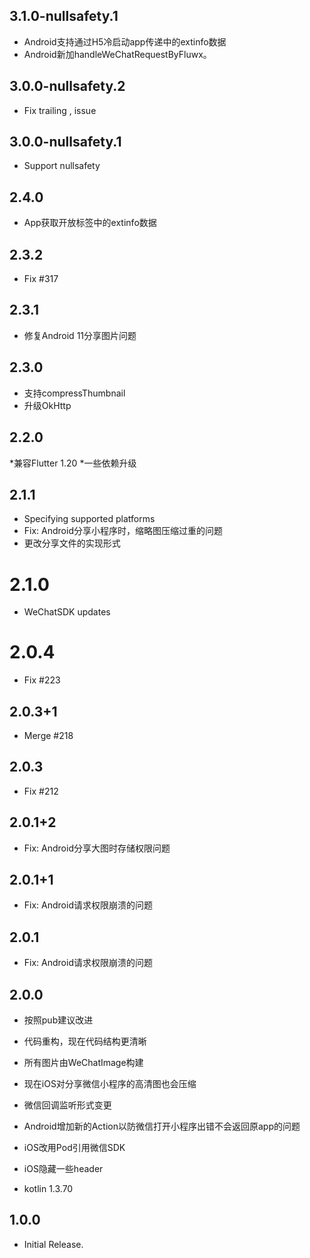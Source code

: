 ## 3.1.0-nullsafety.1
* Android支持通过H5冷启动app传递<wx-open-launch-app>中的extinfo数据
* Android新加<meta-data>handleWeChatRequestByFluwx</meta-data>。

## 3.0.0-nullsafety.2
* Fix trailing , issue

## 3.0.0-nullsafety.1
* Support nullsafety

## 2.4.0
* App获取开放标签<wx-open-launch-app>中的extinfo数据

## 2.3.2
* Fix #317

## 2.3.1
* 修复Android 11分享图片问题

## 2.3.0
* 支持compressThumbnail
* 升级OkHttp

## 2.2.0
*兼容Flutter 1.20
*一些依赖升级

## 2.1.1
* Specifying supported platforms
* Fix: Android分享小程序时，缩略图压缩过重的问题
* 更改分享文件的实现形式

# 2.1.0
* WeChatSDK updates

# 2.0.4
* Fix #223

## 2.0.3+1
* Merge #218

## 2.0.3
* Fix #212

## 2.0.1+2
* Fix: Android分享大图时存储权限问题

## 2.0.1+1
* Fix: Android请求权限崩溃的问题

## 2.0.1
* Fix: Android请求权限崩溃的问题

## 2.0.0
* 按照pub建议改进

* 代码重构，现在代码结构更清晰
* 所有图片由WeChatImage构建
* 现在iOS对分享微信小程序的高清图也会压缩
* 微信回调监听形式变更
* Android增加新的Action以防微信打开小程序出错不会返回原app的问题
* iOS改用Pod引用微信SDK
* iOS隐藏一些header
* kotlin 1.3.70

## 1.0.0

* Initial Release.